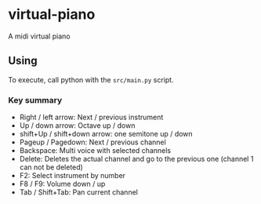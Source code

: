 # virtual-piano

A midi virtual piano

## Using

To execute, call python with the `src/main.py` script.

### Key summary
* Right / left arrow: Next / previous instrument
* Up / down arrow: Octave up / down
* shift+Up / shift+down arrow: one semitone up / down
* Pageup / Pagedown: Next / previous channel
* Backspace: Multi voice with selected channels
* Delete: Deletes the actual channel and go to the previous one (channel 1 can not be deleted)
* F2: Select instrument by number
* F8 / F9: Volume down / up
* Tab / Shift+Tab: Pan current channel
